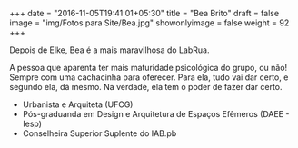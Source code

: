 +++
date = "2016-11-05T19:41:01+05:30"
title = "Bea Brito"
draft = false
image = "img/Fotos para Site/Bea.jpg"
showonlyimage = false
weight = 92
+++

Depois de Elke, Bea é a mais maravilhosa do LabRua.

<!--more-->

A pessoa que aparenta ter mais maturidade psicológica do grupo, ou não! Sempre com uma cachacinha para oferecer. Para ela, tudo vai dar certo, e segundo ela, dá mesmo. Na verdade, ela tem o poder de fazer dar certo.

* Urbanista e Arquiteta (UFCG)
* Pós-graduanda em Design e Arquitetura de Espaços Efêmeros (DAEE - Iesp)
* Conselheira Superior Suplente do IAB.pb
